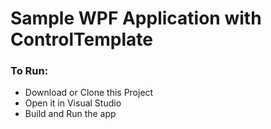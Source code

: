 # Sample WPF Application with ControlTemplate

### To Run:

* Download or Clone this Project
* Open it in Visual Studio
* Build and Run the app